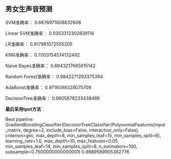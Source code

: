 ## 男女生声音预测

SVM准确率： 0.6876971608832808

Linear SVM准确率： 0.9353312302839116

LR准确率： 0.917981072555205

KNN准确率： 0.7003154574132492

Naive Bayes准确率： 0.8943217665615142

Random Forest准确率： 0.9842271293375394

AdaBoost准确率： 0.9716088328075709

DecisionTree准确率： 0.9605678233438486


**最后采用tpot方法**： 

Best pipeline: GradientBoostingClassifier(DecisionTreeClassifier(PolynomialFeatures(input_matrix, degree=2, include_bias=False, interaction_only=False), criterion=gini, max_depth=8, min_samples_leaf=15, min_samples_split=6), learning_rate=1.0, max_depth=10, max_features=0.05, min_samples_leaf=14, min_samples_split=8, n_estimators=100, subsample=0.7500000000000001)
0.9889589905362776
